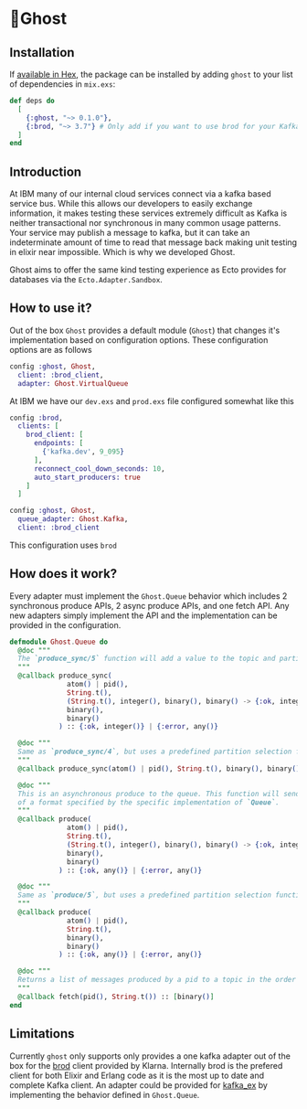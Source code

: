 # 👻Ghost

## Installation

If [available in Hex](https://hexdocs.pm/ghost), the package can be installed
by adding `ghost` to your list of dependencies in `mix.exs`:

```elixir
def deps do
  [
    {:ghost, "~> 0.1.0"},
    {:brod, "~> 3.7"} # Only add if you want to use brod for your Kafka client
  ]
end
```

## Introduction

At IBM many of our internal cloud services connect via a kafka based service bus. While this allows our developers to easily exchange information, it makes testing these services extremely difficult as Kafka is neither transactional nor synchronous in many common usage patterns. Your service may publish a message to kafka, but it can take an indeterminate amount of time to read that message back making unit testing in elixir near impossible. Which is why we developed Ghost.

Ghost aims to offer the same kind testing experience as Ecto provides for databases via the `Ecto.Adapter.Sandbox`.

## How to use it?

Out of the box `Ghost` provides a default module (`Ghost`) that changes it's implementation based on configuration options. These configuration options are as follows

```elixir
config :ghost, Ghost,
  client: :brod_client,
  adapter: Ghost.VirtualQueue
```

At IBM we have our `dev.exs` and `prod.exs` file configured somewhat like this

```elixir
config :brod,
  clients: [
    brod_client: [
      endpoints: [
        {'kafka.dev', 9_095}
      ],
      reconnect_cool_down_seconds: 10,
      auto_start_producers: true
    ]
  ]

config :ghost, Ghost,
  queue_adapter: Ghost.Kafka,
  client: :brod_client
```

This configuration uses `brod`  

## How does it work?

Every adapter must implement the `Ghost.Queue` behavior which includes 2 synchronous produce APIs, 2 async produce APIs, and one fetch API. Any new adapters simply implement the API and the implementation can be provided in the configuration.

```elixir
defmodule Ghost.Queue do
  @doc """
  The `produce_sync/5` function will add a value to the topic and partition synchronously.
  """
  @callback produce_sync(
              atom() | pid(),
              String.t(),
              (String.t(), integer(), binary(), binary() -> {:ok, integer()}),
              binary(),
              binary()
            ) :: {:ok, integer()} | {:error, any()}

  @doc """
  Same as `produce_sync/4`, but uses a predefined partition selection function.
  """
  @callback produce_sync(atom() | pid(), String.t(), binary(), binary()) :: {:ok, integer()} | {:error, any()}

  @doc """
  This is an asynchronous produce to the queue. This function will send a message to the caller
  of a format specified by the specific implementation of `Queue`.
  """
  @callback produce(
              atom() | pid(),
              String.t(),
              (String.t(), integer(), binary(), binary() -> {:ok, integer()}),
              binary(),
              binary()
            ) :: {:ok, any()} | {:error, any()}

  @doc """
  Same as `produce/5`, but uses a predefined partition selection function.
  """
  @callback produce(
              atom() | pid(),
              String.t(),
              binary(),
              binary()
            ) :: {:ok, any()} | {:error, any()}

  @doc """
  Returns a list of messages produced by a pid to a topic in the order that they were produced in.
  """
  @callback fetch(pid(), String.t()) :: [binary()]
end
```

## Limitations

Currently `ghost` only supports only provides a one kafka adapter out of the box for the [brod](https://github.com/klarna/brod) client provided by Klarna. Internally brod is the prefered client for both Elixir and Erlang code as it is the most up to date and complete Kafka client. An adapter could be provided for [kafka_ex](https://github.com/kafkaex/kafka_ex) by implementing the behavior defined in `Ghost.Queue`.

